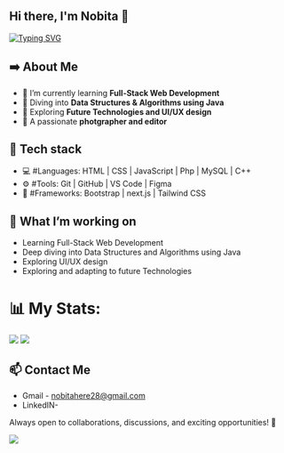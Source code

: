 ## Hi there, I'm Nobita 👋

<a href="https://git.io/typing-svg"><img src="https://readme-typing-svg.demolab.com?font=Poppins&weight=600&size=21&pause=1000&width=435&lines=I+am+a+Web+Developer%2C;an+UI%2FUX+designer%2C;a+CS+student+exploring+stuff%2C;and+an+Enthusiast." alt="Typing SVG" /></a>

## ➡️ About Me

- 🌱 I’m currently learning **Full-Stack Web Development**
- 📘 Diving into **Data Structures & Algorithms using Java**
- 🔗 Exploring **Future Technologies and UI/UX design**
- 📸 A passionate **photgrapher and editor**

## 🚀 Tech stack

- 💻 #Languages: HTML | CSS | JavaScript | Php | MySQL | C++
- ⚙️ #Tools: Git | GitHub | VS Code | Figma
- 🧰 #Frameworks: Bootstrap | next.js | Tailwind CSS

## 📌 What I’m working on

- Learning Full-Stack Web Development
- Deep diving into Data Structures and Algorithms using Java
- Exploring UI/UX design
- Exploring and adapting to future Technologies

# 📊 My Stats:

![](https://nirzak-streak-stats.vercel.app/?user=nobita-codes&theme=dark&hide_border=false)
![](https://github-readme-stats.vercel.app/api/top-langs/?username=nobita-codes&theme=dark&hide_border=false&include_all_commits=false&count_private=false&layout=compact)


## 📫 Contact Me

- Gmail - nobitahere28@gmail.com
- LinkedIN-

Always open to collaborations, discussions, and exciting opportunities! 🚀


![](https://quotes-github-readme.vercel.app/api?type=horizontal&theme=radical)
